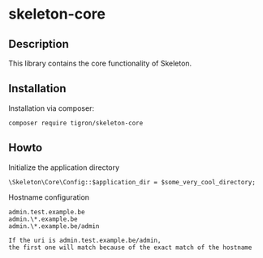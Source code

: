 # skeleton-core

## Description

This library contains the core functionality of Skeleton.

## Installation

Installation via composer:

    composer require tigron/skeleton-core

## Howto

Initialize the application directory

    \Skeleton\Core\Config::$application_dir = $some_very_cool_directory;

Hostname configuration

	admin.test.example.be
	admin.\*.example.be
	admin.\*.example.be/admin

	If the uri is admin.test.example.be/admin,
	the first one will match because of the exact match of the hostname
